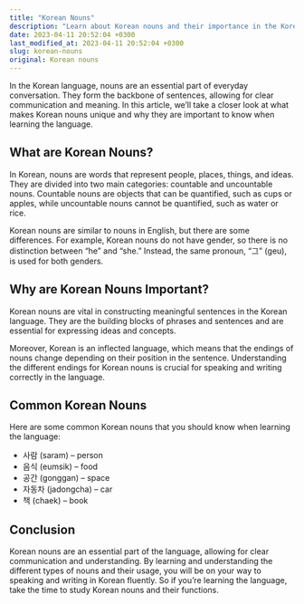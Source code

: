 ```yaml
---
title: "Korean Nouns"
description: "Learn about Korean nouns and their importance in the Korean language."
date: 2023-04-11 20:52:04 +0300
last_modified_at: 2023-04-11 20:52:04 +0300
slug: korean-nouns
original: Korean nouns
---
```

In the Korean language, nouns are an essential part of everyday conversation. They form the backbone of sentences, allowing for clear communication and meaning. In this article, we’ll take a closer look at what makes Korean nouns unique and why they are important to know when learning the language.

## What are Korean Nouns?

In Korean, nouns are words that represent people, places, things, and ideas. They are divided into two main categories: countable and uncountable nouns. Countable nouns are objects that can be quantified, such as cups or apples, while uncountable nouns cannot be quantified, such as water or rice.

Korean nouns are similar to nouns in English, but there are some differences. For example, Korean nouns do not have gender, so there is no distinction between “he” and “she.” Instead, the same pronoun, “그” (geu), is used for both genders.

## Why are Korean Nouns Important?

Korean nouns are vital in constructing meaningful sentences in the Korean language. They are the building blocks of phrases and sentences and are essential for expressing ideas and concepts.

Moreover, Korean is an inflected language, which means that the endings of nouns change depending on their position in the sentence. Understanding the different endings for Korean nouns is crucial for speaking and writing correctly in the language.

## Common Korean Nouns

Here are some common Korean nouns that you should know when learning the language:

- 사람 (saram) – person
- 음식 (eumsik) – food
- 공간 (gonggan) – space
- 자동차 (jadongcha) – car
- 책 (chaek) – book

## Conclusion

Korean nouns are an essential part of the language, allowing for clear communication and understanding. By learning and understanding the different types of nouns and their usage, you will be on your way to speaking and writing in Korean fluently. So if you’re learning the language, take the time to study Korean nouns and their functions.
